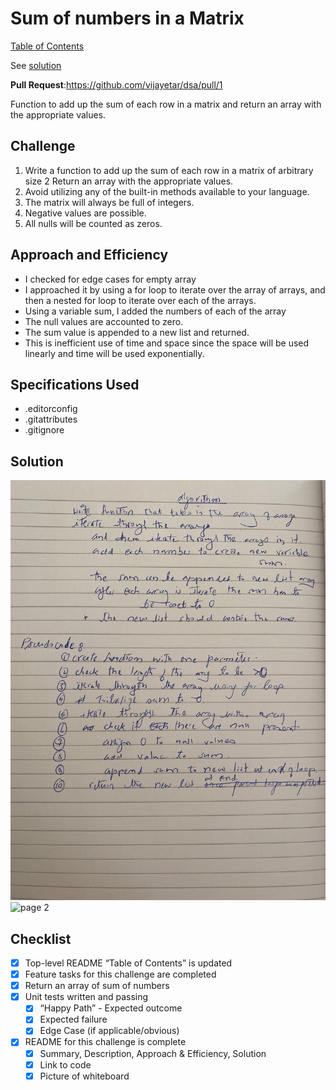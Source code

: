 # Sum of numbers in a Matrix

[Table of Contents](../../../README.md)

See [solution](array_sum_of_matrix.py)

__Pull Request__:https://github.com/vijayetar/dsa/pull/1

Function to add up the sum of each row in a matrix and return an array with the appropriate values.

## Challenge
1. Write a function to add up the sum of each row in a matrix of arbitrary size
2 Return an array with the appropriate values.
3. Avoid utilizing any of the built-in methods available to your language.
4. The matrix will always be full of integers.
5. Negative values are possible.
6. All nulls will be counted as zeros.

## Approach and Efficiency
* I checked for edge cases for empty array
* I approached it by using a for loop to iterate over the array of arrays, and then a nested for loop to iterate over each of the arrays.
* Using a variable sum, I added the numbers of each of the array
* The null values are accounted to zero.
* The sum value is appended to a new list and returned.
* This is inefficient use of time and space since the space will be used linearly and time will be used exponentially.

## Specifications Used
* .editorconfig
* .gitattributes
* .gitignore

## Solution
![page 1](../../assets/matrix1.jpg)
![page 2](../../assets/matrix2.jpg)

## Checklist
 - [x] Top-level README “Table of Contents” is updated
 - [x] Feature tasks for this challenge are completed
 - [x] Return an array of sum of numbers
 - [x] Unit tests written and passing
     - [x] “Happy Path” - Expected outcome
     - [x] Expected failure
     - [x] Edge Case (if applicable/obvious)
 - [x] README for this challenge is complete
     - [x] Summary, Description, Approach & Efficiency, Solution
     - [x] Link to code
     - [x] Picture of whiteboard

